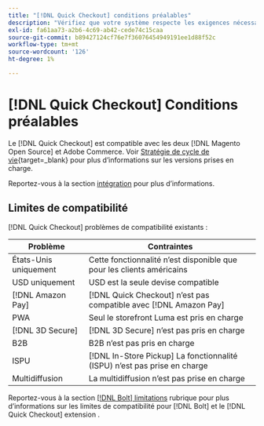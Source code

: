 ```yaml
---
title: "[!DNL Quick Checkout] conditions préalables"
description: "Vérifiez que votre système respecte les exigences nécessaires pour utiliser la variable [!DNL Quick Checkout] pour l’extension Adobe Commerce."
exl-id: fa61aa73-a2b6-4c69-ab42-cede74c15caa
source-git-commit: b89427124cf76e7f36076454949191ee1d88f52c
workflow-type: tm+mt
source-wordcount: '126'
ht-degree: 1%

---
```


# [!DNL Quick Checkout] Conditions préalables

Le [!DNL Quick Checkout] est compatible avec les deux [!DNL Magento Open Source] et Adobe Commerce. Voir [Stratégie de cycle de vie](https://experienceleague.adobe.com/docs/commerce-operations/release/planning/lifecycle-policy.html){target=_blank} pour plus d’informations sur les versions prises en charge.

Reportez-vous à la section [intégration](../quick-checkout/onboarding.md) pour plus d’informations.

## Limites de compatibilité

[!DNL Quick Checkout] problèmes de compatibilité existants :

| **Problème** | **Contraintes** |
|----------------|-----------------|
| États-Unis uniquement | Cette fonctionnalité n’est disponible que pour les clients américains |
| USD uniquement | USD est la seule devise compatible |
| [!DNL Amazon Pay] | [!DNL Quick Checkout] n’est pas compatible avec [!DNL Amazon Pay] |
| PWA | Seul le storefront Luma est pris en charge |
| [!DNL 3D Secure] | [!DNL 3D Secure] n’est pas pris en charge |
| B2B | B2B n’est pas pris en charge |
| ISPU | [!DNL In-Store Pickup] La fonctionnalité (ISPU) n’est pas prise en charge |
| Multidiffusion | La multidiffusion n’est pas prise en charge |

Reportez-vous à la section [[!DNL Bolt] limitations](https://help.bolt.com/integrations/adobe-quick-checkout/set-up/#limitations) rubrique pour plus d’informations sur les limites de compatibilité pour [!DNL Bolt] et le [!DNL Quick Checkout] extension .
